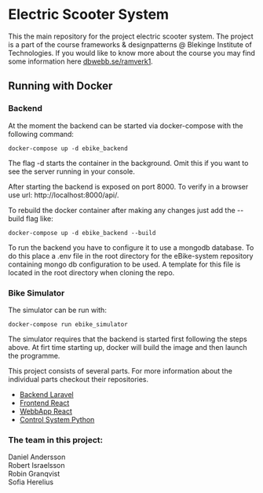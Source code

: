 # Electric Scooter System

This the main repository for the project electric scooter system. 
The project is a part of the course frameworks & designpatterns @ Blekinge Institute of Technologies.
If you would like to know more about the course you may find some information here [dbwebb.se/ramverk1](https://dbwebb.se/kurser/ramverk1-v2).

## Running with Docker

### Backend
At the moment the backend can be started via docker-compose with the following command:
    
    docker-compose up -d ebike_backend

The flag -d starts the container in the background. Omit this if you want to see the server running in your console.

After starting the backend is exposed on port 8000. To verify in a browser use url: http://localhost:8000/api/.

To rebuild the docker container after making any changes just add the --build flag like:

    docker-compose up -d ebike_backend --build
    
To run the backend you have to configure it to use a mongodb database. To do this place a .env file in the root directory for the eBike-system repository containing mongo db configuration to be used. A template for this file is located in the root directory when cloning the repo.

### Bike Simulator

The simulator can be run with:

    docker-compose run ebike_simulator
    
The simulator requires that the backend is started first following the steps above. At firt time starting up, docker will build the image and then launch the programme.


This project consists of several parts. For more information about the individual parts checkout their repositories.  
* [Backend Laravel](https://github.com/DMoest/eBike-backend-laravel)  
* [Frontend React](https://github.com/DMoest/eBike-frontend-react.git)  
* [WebbApp React](https://github.com/DMoest/eBike-webbapp-react.git)  
* [Control System Python](https://github.com/DMoest/eBike-controlsys-python.git)


### The team in this project:  
Daniel Andersson  
Robert Israelsson  
Robin Granqvist  
Sofia Herelius  
